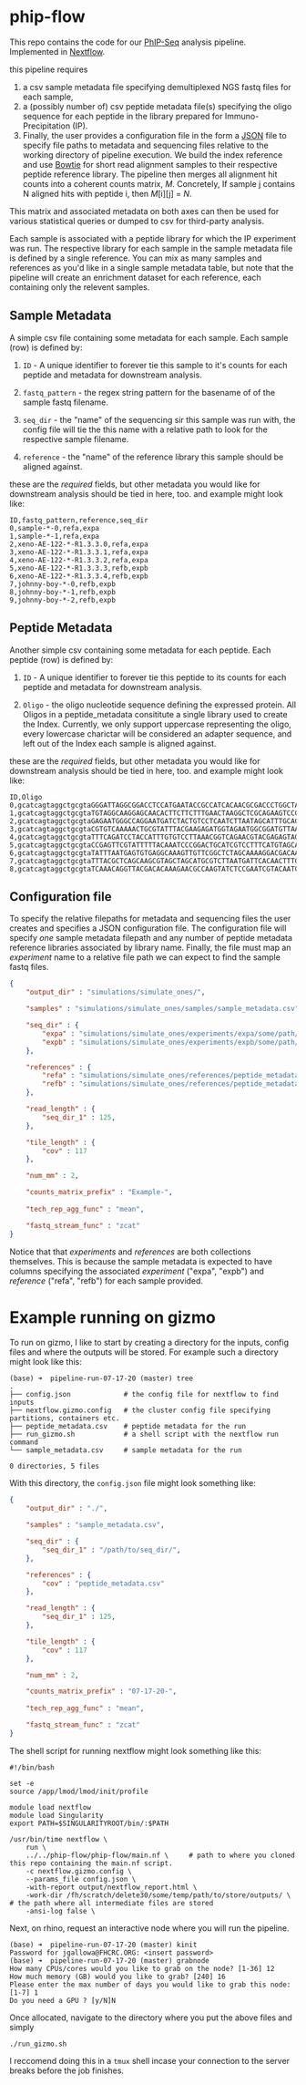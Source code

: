 # phip-flow

This repo contains the code for our 
[PhIP-Seq](https://www.nature.com/articles/s41596-018-0025-6) 
analysis pipeline.
Implemented in 
[Nextflow](https://www.nextflow.io/docs/latest/channel.html).

this pipeline requires

1. a csv sample metadata file specifying demultiplexed NGS fastq files for each sample,
2. a (possibly number of) csv peptide metadata file(s) specifying the oligo sequence 
for each peptide in the library prepared for Immuno-Precipitation (IP).
3. Finally, the user provides a configuration file in the form a
[JSON]() 
file to specify file paths to metadata and sequencing files
relative to the working directory of pipeline execution.
We build the index reference and use
[Bowtie]() 
for short read alignment samples to their respective peptide reference library.
The pipeline then merges all alignment hit counts into a coherent counts matrix, _M_. 
Concretely, If sample j contains N aligned hits with peptide i, then _M_[i][j] = _N_.

This matrix and associated metadata on both axes
can then be used for various statistical queries
or dumped to csv for third-party analysis. 

Each sample is associated with a peptide library
for which the IP experiment was run. The respective library for each sample
in the sample metadata file is defined by a single reference.
You can mix as many samples and references as you'd like in a single sample
metadata table, but note that the pipeline will create an enrichment
dataset for each reference, each containing only the relevent samples.

## Sample Metadata

A simple csv file containing some metadata for each sample.
Each sample (row) is defined by:

 1. `ID` <int> - A unique identifier to forever tie this sample to it's
    counts for each peptide and metadata for downstream analysis.

 2. `fastq_pattern` <str> - the regex string pattern for the basename of
    of the sample fastq filename.

 3. `seq_dir` <str> - the "name" of the sequencing sir this sample was run with,
    the config file will tie the this name with a relative path to look for 
    the respective sample filename.

 4. `reference` <str> - the "name" of the reference library this sample should
    be aligned against. 

these are the _required_ fields, but other metadata you would like for downstream
analysis should be tied in here, too. and example might look like:

```
ID,fastq_pattern,reference,seq_dir
0,sample-*-0,refa,expa
1,sample-*-1,refa,expa
2,xeno-AE-122-*-R1.3.3.0,refa,expa
3,xeno-AE-122-*-R1.3.3.1,refa,expa
4,xeno-AE-122-*-R1.3.3.2,refa,expa
5,xeno-AE-122-*-R1.3.3.3,refb,expb
6,xeno-AE-122-*-R1.3.3.4,refb,expb
7,johnny-boy-*-0,refb,expb
8,johnny-boy-*-1,refb,expb
9,johnny-boy-*-2,refb,expb
```

## Peptide Metadata

Another simple csv containing some metadata for each peptide.
Each peptide (row) is defined by:

 1. `ID` <int> - A unique identifier to forever tie this peptide to its
    counts for each peptide and metadata for downstream analysis.

 2. `Oligo` <str> - the oligo nucleotide sequence defining the expressed
    protein. All Oligos in a peptide_metadata consititute a single library
    used to create the Index. Currently, we only support uppercase representing
    the oligo, every lowercase charictar will be considered an adapter sequence,
    and left out of the Index each sample is aligned against.

these are the _required_ fields, but other metadata you would like for downstream
analysis should be tied in here, too. and example might look like:

```
ID,Oligo
0,gcatcagtaggctgcgtaGGGATTAGGCGGACCTCCATGAATACCGCCATCACAACGCGACCCTGGCTAGCGGCGTTCACGATCAAAGTTACTTTAGTCATGGCTCCATACtcgttaatatgcctgt
1,gcatcagtaggctgcgtaTGTAGGCAAGGAGCAACACTTCTTCTTTGAACTAAGGCTCGCAGAAGTCCCCCATTCTAGCAGGCCGTGCGATCGGGACCGTCGCTTTATTTCtcgttaatatgcctgt
2,gcatcagtaggctgcgtaGAGAATGGGCCAGGAATGATCTACTGTCCTCAATCTTAATAGCATTTGCACTCACTAGGTAAATTCTAAAAATAACTTAATGCGAATTATGCGtcgttaatatgcctgt
3,gcatcagtaggctgcgtaCGTGTCAAAAACTGCGTATTTACGAAGAGATGGTAGAATGGCGGATGTTAAGATAAGACACGGGGCAGGTTGAATTCCATAAAGTTAGTGGAAtcgttaatatgcctgt
4,gcatcagtaggctgcgtaTTTCAGATCCTACCATTTGTGTCCTTAAACGGTCAGAACGTACGAGAGTAGTATGGGGGTTAAGTGTAAGCAAGATCTGACTTGGCGCATGTCtcgttaatatgcctgt
5,gcatcagtaggctgcgtaCCGAGTTCGTATTTTTACAAATCCCGGACTGCATCGTCCTTTCATGTAGCACGGGCCCTGTGTCAGACGCACGATTTCTCCTAGAATTGCTCTtcgttaatatgcctgt
6,gcatcagtaggctgcgtaTATTTAATGAGTGTGAGGCAAAGTTGTTCGGCTCTAGCAAAAGGACGACAAATGAACTAGCCGGAGAACAGCAGTAGTTAAAAGTTATAAGAAtcgttaatatgcctgt
7,gcatcagtaggctgcgtaTTTACGCTCAGCAAGCGTAGCTAGCATGCGTCTTAATGATTCACAACTTTCCTTTATGCATGAACATTCTCTGTCGCTTGGGGGGATGTACTCtcgttaatatgcctgt
8,gcatcagtaggctgcgtaTCAAACAGGTTACGACACAAAGAACGCCAAGTATCTCCGAATCGTACAATCGTGTAGATTTGTTGAGATAGAGTTAACGTAGAGCGCAATTCAtcgttaatatgcctgt
```

## Configuration file

To specify the relative filepaths for metadata and sequencing files
the user creates and specifies a JSON configuration file. 
The configuration file will specify _one_ sample metadata filepath
and any number of peptide metadata reference libraries associated by
library name. Finally, the file must map an _experiment_ name to a relative
file path we can expect to find the sample fastq files.

```JSON
{
    "output_dir" : "simulations/simulate_ones/",

    "samples" : "simulations/simulate_ones/samples/sample_metadata.csv",

    "seq_dir" : {
        "expa" : "simulations/simulate_ones/experiments/expa/some/path/",
        "expb" : "simulations/simulate_ones/experiments/expb/some/path/"
    },

    "references" : {
        "refa" : "simulations/simulate_ones/references/peptide_metadata_a.csv",
        "refb" : "simulations/simulate_ones/references/peptide_metadata_b.csv"
    },

    "read_length" : {
        "seq_dir_1" : 125,
    },

    "tile_length" : {
        "cov" : 117
    },

    "num_mm" : 2,

    "counts_matrix_prefix" : "Example-",
    
    "tech_rep_agg_func" : "mean",

    "fastq_stream_func" : "zcat"
}
```

Notice that that _experiments_ and _references_ are both collections themselves. 
This is because the sample metadata is expected to have columns specifying
the associated _experiment_ ("expa", "expb") and _reference_ ("refa", "refb") 
for each sample provided. 

# Example running on gizmo

To run on gizmo, I like to start by creating a directory for the inputs, config files
and where the outputs will be stored. For example such a directory might look like this:

```
(base) ➜  pipeline-run-07-17-20 (master) tree
.
├── config.json             # the config file for nextflow to find inputs
├── nextflow.gizmo.config   # the cluster config file specifying partitions, containers etc.
├── peptide_metadata.csv    # peptide metadata for the run
├── run_gizmo.sh            # a shell script with the nextflow run command
└── sample_metadata.csv     # sample metadata for the run

0 directories, 5 files 
```

With this directory, the `config.json` file might look something like:

```json
{
    "output_dir" : "./",

    "samples" : "sample_metadata.csv",

    "seq_dir" : {
        "seq_dir_1" : "/path/to/seq_dir/",
    },

    "references" : {
        "cov" : "peptide_metadata.csv"
    },

    "read_length" : {
        "seq_dir_1" : 125,
    },

    "tile_length" : {
        "cov" : 117
    },

    "num_mm" : 2,

    "counts_matrix_prefix" : "07-17-20-",
    
    "tech_rep_agg_func" : "mean",

    "fastq_stream_func" : "zcat"
}
```

The shell script for running nextflow might look something like this:
```
#!/bin/bash

set -e
source /app/lmod/lmod/init/profile

module load nextflow
module load Singularity
export PATH=$SINGULARITYROOT/bin/:$PATH

/usr/bin/time nextflow \
    run \
    ../../phip-flow/phip-flow/main.nf \     # path to where you cloned this repo containing the main.nf script.
    -c nextflow.gizmo.config \
    --params_file config.json \
    -with-report output/nextflow_report.html \
    -work-dir /fh/scratch/delete30/some/temp/path/to/store/outputs/ \ # the path where all intermediate files are stored
    -ansi-log false \
```


Next, on rhino, request an interactive node where you will run the pipeline.

```
(base) ➜  pipeline-run-07-17-20 (master) kinit
Password for jgallowa@FHCRC.ORG: <insert password>
(base) ➜  pipeline-run-07-17-20 (master) grabnode
How many CPUs/cores would you like to grab on the node? [1-36] 12
How much memory (GB) would you like to grab? [240] 16
Please enter the max number of days you would like to grab this node: [1-7] 1
Do you need a GPU ? [y/N]N
```

Once allocated, navigate to the directory where you put the above files and simply

```
./run_gizmo.sh
```

I reccomend doing this in a `tmux` shell incase your connection to the server breaks before the job finishes.



